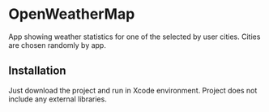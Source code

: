 # OpenWeatherMap

App showing weather statistics for one of the selected by user cities. Cities are chosen randomly by app.

## Installation 

Just download the project and run in Xcode environment. Project does not include any external libraries.
